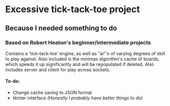 # Excessive tick-tack-toe project
## Because I needed something to do
### Based on Robert Heaton's beginner/intermediate projects
Contains a 'tick-tack-toe' engine, as well as "ai"'s of varying degrees of skill to play against. Also included is the minimax algorithm's cache of boards, which speeds it up significantly and will be repopulated if deleted. Also includes server and client for play across sockets.

#### To-do:
* Change cache saving to JSON format
* tkinter interface _(Honestly I probably have better things to do)_ 